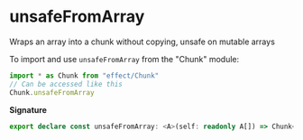 # unsafeFromArray

Wraps an array into a chunk without copying, unsafe on mutable arrays

To import and use `unsafeFromArray` from the "Chunk" module:

```ts
import * as Chunk from "effect/Chunk"
// Can be accessed like this
Chunk.unsafeFromArray
```

**Signature**

```ts
export declare const unsafeFromArray: <A>(self: readonly A[]) => Chunk<A>
```
